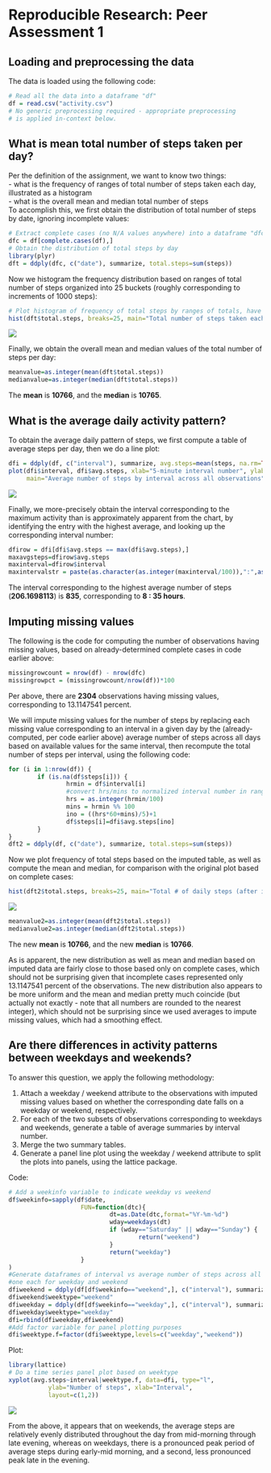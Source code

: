 # Reproducible Research: Peer Assessment 1


## Loading and preprocessing the data
The data is loaded using the following code:

```r
# Read all the data into a dataframe "df"
df = read.csv("activity.csv")
# No generic preprocessing required - appropriate preprocessing
# is applied in-context below.
```

## What is mean total number of steps taken per day?
Per the definition of the assignment, we want to know two things:  
        - what is the frequency of ranges of total number of steps taken each day, 
illustrated as a histogram  
        - what is the overall mean and median total number of steps  
To accomplish this, we first obtain the distribution of total number of steps by
date, ignoring incomplete values:

```r
# Extract complete cases (no N/A values anywhere) into a dataframe "dfc"
dfc = df[complete.cases(df),]
# Obtain the distribution of total steps by day
library(plyr)
dft = ddply(dfc, c("date"), summarize, total.steps=sum(steps))
```
Now we histogram the frequency distribution based on ranges of total number of 
steps organized into 25 buckets (roughly corresponding to increments of 1000 steps):

```r
# Plot histogram of frequency of total steps by ranges of totals, have a decent minimum no. of buckets
hist(dft$total.steps, breaks=25, main="Total number of steps taken each day", xlab="Sum of steps")
```

![](PA1_template_files/figure-html/unnamed-chunk-3-1.png) 

Finally, we obtain the overall mean and median values of the total number of steps per day:

```r
meanvalue=as.integer(mean(dft$total.steps))
medianvalue=as.integer(median(dft$total.steps))
```
The <b>mean</b> is <b>10766</b>, and the <b>median</b> is <b>10765</b>.
  
  
## What is the average daily activity pattern?

To obtain the average daily pattern of steps, we first compute a table of average steps
per day, then we do a line plot:

```r
dfi = ddply(df, c("interval"), summarize, avg.steps=mean(steps, na.rm=TRUE))
plot(dfi$interval, dfi$avg.steps, xlab="5-minute interval number", ylab="Average steps",
     main="Average number of steps by interval across all observations", type="l")
```

![](PA1_template_files/figure-html/getaverage-1.png) 
  
Finally, we more-precisely obtain the interval corresponding to the maximum activity
than is approximately apparent from the chart, by identifying the entry with
the highest average, and looking up the corresponding interval number:

```r
dfirow = dfi[dfi$avg.steps == max(dfi$avg.steps),]
maxavgsteps=dfirow$avg.steps
maxinterval=dfirow$interval
maxintervalstr = paste(as.character(as.integer(maxinterval/100)),":",as.character(maxinterval %% 100))
```
  
The interval corresponding to the highest average number of steps (<b>206.1698113</b>) is <b>835</b>, corresponding to <b>8 : 35 hours</b>.  
  
  
## Imputing missing values

The following is the code for computing the number of observations having missing values,
based on already-determined complete cases in code earlier above:  

```r
missingrowcount = nrow(df) - nrow(dfc)
missingrowpct = (missingrowcount/nrow(df))*100
```
  
Per above, there are <b>2304</b> observations having missing values, 
corresponding to 13.1147541 percent.
  
We will impute missing values for the number of steps by replacing each missing value
corresponding to an interval in a given day by the (already-computed, per code
earlier above) average number of steps across all days based on available values
for the same interval, then recompute the total number of steps per interval,
using the following code:  

```r
for (i in 1:nrow(df)) {
        if (is.na(df$steps[i])) {
                hrmin = df$interval[i]
                #convert hrs/mins to normalized interval number in range 1..288
                hrs = as.integer(hrmin/100)
                mins = hrmin %% 100
                ino = ((hrs*60+mins)/5)+1
                df$steps[i]=dfi$avg.steps[ino]
        }
}
dft2 = ddply(df, c("date"), summarize, total.steps=sum(steps))
```
  
  
Now we plot frequency of total steps based on the imputed table, as well as compute the
mean and median, for comparison with the original plot based on complete cases: 
  

```r
hist(dft2$total.steps, breaks=25, main="Total # of daily steps (after imputing missing values)", xlab="Sum of steps")
```

![](PA1_template_files/figure-html/plotimputed-1.png) 

```r
meanvalue2=as.integer(mean(dft2$total.steps))
medianvalue2=as.integer(median(dft2$total.steps))
```
The new <b>mean</b> is <b>10766</b>, and the new <b>median</b> is <b>10766</b>.  
  
As is apparent, the new distribution as well as mean and median based on imputed data
are fairly close to those based only on complete cases, which should not be surprising
given that incomplete cases represented only 13.1147541 percent of the observations.  The new distribution also appears to be more uniform and the mean and median pretty
much coincide (but actually not exactly - note that all numbers are rounded to the
nearest integer), which should not be surprising since
we used averages to impute missing values, which had a smoothing effect.

## Are there differences in activity patterns between weekdays and weekends?
  
To answer this question, we apply the following methodology:  
1. Attach a weekday / weekend attribute to the observations with imputed missing
values based on whether the corresponding date falls on a weekday or weekend, respectively.
2. For each of the two subsets of observations corresponding to weekdays and weekends,
generate a table of average summaries by interval number.
3. Merge the two summary tables.
4. Generate a panel line plot using the weekday / weekend attribute to split the plots into
panels, using the lattice package.
  
Code:  

```r
# Add a weekinfo variable to indicate weekday vs weekend
df$weekinfo=sapply(df$date,
                    FUN=function(dtc){
                            dt=as.Date(dtc,format="%Y-%m-%d")
                            wday=weekdays(dt)
                            if (wday=="Saturday" || wday=="Sunday") {
                                    return("weekend")
                            }
                            return("weekday")
                    }
)
#Generate dataframes of interval vs average number of steps across all observations,
#one each for weekday and weekend
dfiweekend = ddply(df[df$weekinfo=="weekend",], c("interval"), summarize, avg.steps=mean(steps, na.rm=TRUE))
dfiweekend$weektype="weekend"
dfiweekday = ddply(df[df$weekinfo=="weekday",], c("interval"), summarize, avg.steps=mean(steps, na.rm=TRUE))
dfiweekday$weektype="weekday"
dfi=rbind(dfiweekday,dfiweekend)
#Add factor variable for panel plotting purposes
dfi$weektype.f=factor(dfi$weektype,levels=c("weekday","weekend"))
```

Plot:  

```r
library(lattice)
# Do a time series panel plot based on weektype
xyplot(avg.steps~interval|weektype.f, data=dfi, type="l",
           ylab="Number of steps", xlab="Interval",
           layout=c(1,2))
```

![](PA1_template_files/figure-html/plotweekdayweekend-1.png) 
  
From the above, it appears that on weekends, the average steps are relatively 
evenly distributed throughout the day from mid-morning through late evening, whereas 
on weekdays, there is a pronounced peak period of average steps during early-mid morning,
and a second, less pronounced peak late in the evening.
